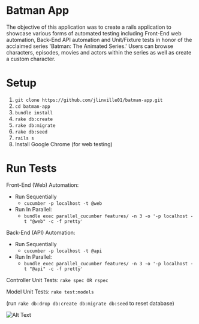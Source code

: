 # Batman App

The objective of this application was to create a rails application to showcase various forms of automated testing including Front-End web automation, Back-End API automation and Unit/Fixture tests in honor of the acclaimed series 'Batman: The Animated Series.' Users can browse characters, episodes, movies and actors within the series as well as create a custom character.

# Setup

1. `git clone https://github.com/jlinville01/batman-app.git`
2. `cd batman-app`
3. `bundle install`
4. `rake db:create`
5. `rake db:migrate`
6. `rake db:seed`
7. `rails s`
8. Install Google Chrome (for web testing)

# Run Tests

Front-End (Web) Automation:
- Run Sequentially
  - `cucumber -p localhost -t @web`
- Run In Parallel:
  - `bundle exec parallel_cucumber features/ -n 3 -o '-p localhost -t "@web" -c -f pretty'`
  
Back-End (API) Automation:
- Run Sequentially
  - `cucumber -p localhost -t @api`
- Run In Parallel:
  - `bundle exec parallel_cucumber features/ -n 3 -o '-p localhost -t "@api" -c -f pretty'`

Controller Unit Tests:
`rake spec OR rspec`

Model Unit Tests:
`rake test:models`

(run `rake db:drop db:create db:migrate db:seed` to reset database)

![Alt Text](https://media.giphy.com/media/5DQdk5oZzNgGc/giphy.gif)
